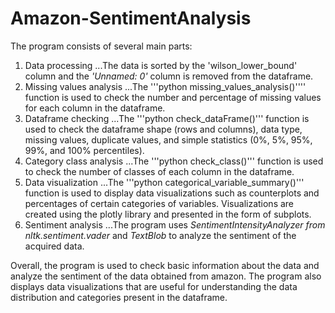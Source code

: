 # Amazon-SentimentAnalysis

The program consists of several main parts:

1. Data processing
...The data is sorted by the 'wilson_lower_bound' column and the _'Unnamed: 0'_ column is removed from the dataframe.
2. Missing values analysis
...The '''python missing_values_analysis()'''' function is used to check the number and percentage of missing values for each column in the dataframe.
3. Dataframe checking
...The '''python check_dataFrame()''' function is used to check the dataframe shape (rows and columns), data type, missing values, duplicate values, and simple statistics (0%, 5%, 95%, 99%, and 100% percentiles).
4. Category class analysis
...The '''python check_class()''' function is used to check the number of classes of each column in the dataframe.
5. Data visualization
...The '''python categorical_variable_summary()''' function is used to display data visualizations such as counterplots and percentages of certain categories of variables. Visualizations are created using the plotly library and presented in the form of subplots.
6. Sentiment analysis
...The program uses _SentimentIntensityAnalyzer from nltk.sentiment.vader_ and _TextBlob_ to analyze the sentiment of the acquired data.

Overall, the program is used to check basic information about the data and analyze the sentiment of the data obtained from amazon. The program also displays data visualizations that are useful for understanding the data distribution and categories present in the dataframe.
